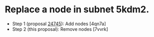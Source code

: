 # Replace a node in subnet 5kdm2.

- Step 1 (proposal [24745](https://dashboard.internetcomputer.org/proposal/24745)): Add nodes [4qn7a]
- Step 2 (this proposal): Remove nodes [7vvrk]

